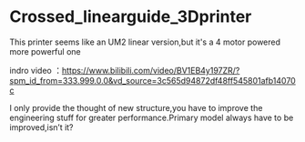 # Crossed_linearguide_3Dprinter
This printer seems like an UM2 linear version,but it's a 4 motor powered more powerful one

indro video ：https://www.bilibili.com/video/BV1EB4y197ZR/?spm_id_from=333.999.0.0&vd_source=3c565d94872df48ff545801afb14070c

I only provide the thought of new structure,you have to improve the engineering stuff for greater performance.Primary model always have to be improved,isn’t it?